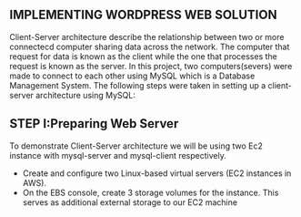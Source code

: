 ## IMPLEMENTING WORDPRESS WEB SOLUTION

Client-Server architecture describe the relationship between two or more connectecd computer sharing data across the network. The computer that request for data is known as the client while the one that processes the request is known as the server.
In this project, two computers(severs) were made to connect to each other using MySQL which is a Database Management System. The following steps were taken in setting up a client-server architecture using MySQL:


## STEP I:Preparing Web Server

To demonstrate Client-Server architecture we will be using two Ec2 instance with mysql-server and mysql-client respectively.

   * Create and configure two Linux-based virtual servers (EC2 instances in AWS).
   * On the EBS console, create 3 storage volumes for the instance. This serves as additional external storage to our EC2 machine
   
